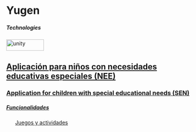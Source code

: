 # Yugen

<h5>Technologies</h5>

</a> <a href="https://unity.com/es" target="_blank" rel="noreferrer"> <img src="https://img.shields.io/badge/unity-%23000000.svg?style=for-the-badge&logo=unity&logoColor=white" alt="unity" width="100" height="30"/>

<h2> Aplicación para niños con necesidades educativas especiales (NEE)</h2>
<h3> Application for children with special educational needs (SEN) </h3>

<h5>Funcionalidades</h5>

<ul> <il>Juegos y actividades</il> </ul> 
